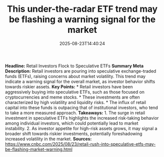 ﻿---
title: "This under-the-radar ETF trend may be flashing a warning signal for the market "
date: "2025-08-23T14:40:24"
category: "Markets"
summary: ""
slug: "this undertheradar etf trend may be flashing a warning signa"
source_urls:
  - "https://www.cnbc.com/2025/08/23/retail-rush-into-speculative-etfs-may-be-flashing-market-warning.html"
seo:
  title: "This under-the-radar ETF trend may be flashing a warning signal for the market  | Hash n Hedge"
  description: ""
  keywords: ["news", "markets", "brief"]
---
**Headline:** Retail Investors Flock to Speculative ETFs  **Summary Meta Description:** Retail investors are pouring into speculative exchange-traded funds (ETFs), raising concerns about market volatility. This trend may indicate a warning signal for the overall market, as investor behavior shifts towards riskier assets.  **Key Points:**  * Retail investors have been aggressively buying into speculative ETFs, such as those focused on cryptocurrencies and meme stocks. * These investments are often characterized by high volatility and liquidity risks. * The influx of retail capital into these funds is outpacing that of institutional investors, who tend to take a more measured approach.  **Takeaways:**  1. The surge in retail investment in speculative ETFs highlights the increased risk-taking behavior among individual investors, which could potentially lead to market instability. 2. As investor appetite for high-risk assets grows, it may signal a broader shift towards riskier investments, potentially foreshadowing increased volatility in the market.  **Sources:** https://www.cnbc.com/2025/08/23/retail-rush-into-speculative-etfs-may-be-flashing-market-warning.html 
